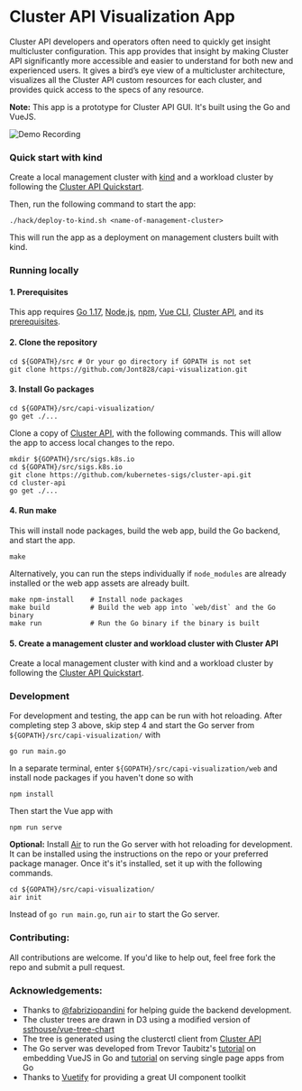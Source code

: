 # Cluster API Visualization App

Cluster API developers and operators often need to quickly get insight multicluster configuration. This app provides that insight by making Cluster API significantly more accessible and easier to understand for both new and experienced users. It gives a bird’s eye view of a multicluster architecture, visualizes all the Cluster API custom resources for each cluster, and provides quick access to the specs of any resource.

**Note:** This app is a prototype for Cluster API GUI. It's built using the Go and VueJS.

![Demo Recording](demo/demo.gif)

### Quick start with kind

Create a local management cluster with [kind](https://kind.sigs.k8s.io/) and a workload cluster by following the [Cluster API Quickstart](https://cluster-api.sigs.k8s.io/user/quick-start.html).

Then, run the following command to start the app:
```
./hack/deploy-to-kind.sh <name-of-management-cluster>
```

This will run the app as a deployment on management clusters built with kind.

### Running locally

#### 1. Prerequisites

This app requires [Go 1.17](https://go.dev/doc/install), [Node.js](https://nodejs.org/en/), [npm](https://www.npmjs.com/), [Vue CLI](https://cli.vuejs.org/guide/installation.html), [Cluster API](https://github.com/kubernetes-sigs/cluster-api), and its [prerequisites](https://cluster-api.sigs.k8s.io/user/quick-start.html#common-prerequisites).

#### 2. Clone the repository

```
cd ${GOPATH}/src # Or your go directory if GOPATH is not set
git clone https://github.com/Jont828/capi-visualization.git
```

#### 3. Install Go packages

```
cd ${GOPATH}/src/capi-visualization/
go get ./...
```

Clone a copy of [Cluster API](https://github.com/kubernetes-sigs/cluster-api), with the following commands. This will allow the app to access local changes to the repo.

```
mkdir ${GOPATH}/src/sigs.k8s.io
cd ${GOPATH}/src/sigs.k8s.io
git clone https://github.com/kubernetes-sigs/cluster-api.git
cd cluster-api
go get ./...
```

#### 4. Run make

This will install node packages, build the web app, build the Go backend, and start the app.

```
make
```
Alternatively, you can run the steps individually if `node_modules` are already installed or the web app assets are already built.


```
make npm-install    # Install node packages
make build          # Build the web app into `web/dist` and the Go binary
make run            # Run the Go binary if the binary is built
```

#### 5. Create a management cluster and workload cluster with Cluster API

Create a local management cluster with kind and a workload cluster by following the [Cluster API Quickstart](https://cluster-api.sigs.k8s.io/user/quick-start.html).


### Development

For development and testing, the app can be run with hot reloading. After completing step 3 above, skip step 4 and start the Go server from `${GOPATH}/src/capi-visualization/` with

```
go run main.go
```

In a separate terminal, enter `${GOPATH}/src/capi-visualization/web` and install node packages if you haven't done so with


```
npm install
```

Then start the Vue app with

```
npm run serve
```

**Optional:** Install [Air](https://github.com/cosmtrek/air) to run the Go server with hot reloading for development. It can be installed using the instructions on the repo or your preferred package manager. Once it's it's installed, set it up with the following commands.

```
cd ${GOPATH}/src/capi-visualization/
air init
```

Instead of `go run main.go`, run `air` to start the Go server.

### Contributing:

All contributions are welcome. If you'd like to help out, feel free fork the repo and submit a pull request. 

### Acknowledgements:

- Thanks to [@fabriziopandini](https://github.com/fabriziopandini) for helping guide the backend development.
- The cluster trees are drawn in D3 using a modified version of [ssthouse/vue-tree-chart](https://github.com/ssthouse/vue-tree-chart)
- The tree is generated using the clusterctl client from [Cluster API](https://github.com/kubernetes-sigs/cluster-api)
- The Go server was developed from Trevor Taubitz's [tutorial](https://hackandsla.sh/posts/2021-06-18-embed-vuejs-in-go/) on embedding VueJS in Go and [tutorial](https://hackandsla.sh/posts/2021-11-06-serve-spa-from-go/) on serving single page apps from Go 
- Thanks to [Vuetify](https://vuetifyjs.com/en/) for providing a great UI component toolkit
